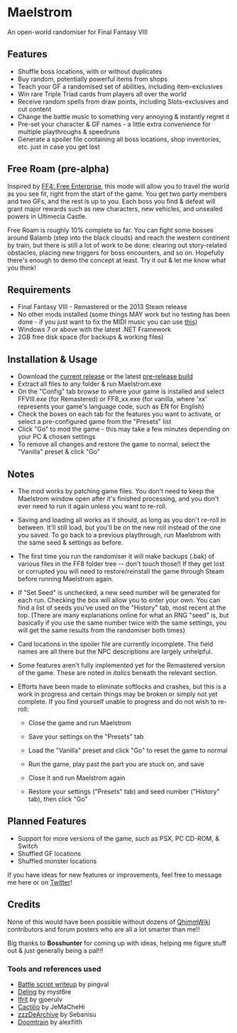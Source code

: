 # Maelstrom

An open-world randomiser for Final Fantasy VIII

## Features

* Shuffle boss locations, with or without duplicates
* Buy random, potentially powerful items from shops
* Teach your GF a randomised set of abilities, including item-exclusives
* Win rare Triple Triad cards from players all over the world
* Receive random spells from draw points, including Slots-exclusives and cut content
* Change the battle music to something very annoying & instantly regret it
* Pre-set your character & GF names - a little extra convenience for multiple playthroughs & speedruns
* Generate a spoiler file containing all boss locations, shop inventories, etc. just in case you get lost

## Free Roam (pre-alpha)

Inspired by [FF4: Free Enterprise](https://ff4fe.com), this mode will allow you to travel the world as you see fit, right from the start of the game. You get two party members and two GFs, and the rest is up to you. Each boss you find & defeat will grant major rewards such as new characters, new vehicles, and unsealed powers in Ultimecia Castle.

Free Roam is roughly 10% complete so far. You can fight some bosses around Balamb (step into the black clouds) and reach the western continent by train, but there is still a lot of work to be done: clearing out story-related obstacles, placing new triggers for boss encounters, and so on. Hopefully there's enough to demo the concept at least. Try it out & let me know what you think!

## Requirements

* Final Fantasy VIII - Remastered or the 2013 Steam release
* No other mods installed (some things MAY work but no testing has been done - if you just want to fix the MIDI music you can use [this](https://steamcommunity.com/app/39150/discussions/0/35221031741516824/))
* Windows 7 or above with the latest .NET Framework
* 2GB free disk space (for backups & working files)

## Installation & Usage

* Download the [current release](https://github.com/sleepeybunney/maelstrom/releases) or the latest [pre-release build](https://github.com/sleepeybunney/maelstrom/actions)
* Extract all files to any folder & run Maelstrom.exe
* On the "Config" tab browse to where your game is installed and select FFVIII.exe (for Remastered) or FF8_xx.exe (for vanilla, where 'xx' represents your game's language code, such as EN for English)
* Check the boxes on each tab for the features you want to activate, or select a pre-configured game from the "Presets" list
* Click "Go" to mod the game - this may take a few minutes depending on your PC & chosen settings
* To remove all changes and restore the game to normal, select the "Vanilla" preset & click "Go"

## Notes

* The mod works by patching game files. You don't need to keep the Maelstrom window open after it's finished processing, and you don't ever need to run it again unless you want to re-roll.

* Saving and loading all works as it should, as long as you don't re-roll in between. It'll still load, but you'll be on the new roll instead of the one you saved. To go back to a previous playthrough, run Maelstrom with the same seed & settings as before.

* The first time you run the randomiser it will make backups (.bak) of various files in the FF8 folder tree -- don't touch those!! If they get lost or corrupted you will need to restore/reinstall the game through Steam before running Maelstrom again.

* If "Set Seed" is unchecked, a new seed number will be generated for each run. Checking the box will allow you to enter your own. You can find a list of seeds you've used on the "History" tab, most recent at the top. (There are many explanations online for what an RNG "seed" is, but basically if you use the same number twice with the same settings, you will get the same results from the randomiser both times)

* Card locations in the spoiler file are currently incomplete. The field names are all there but the NPC descriptions are largely unhelpful.

* Some features aren't fully implemented yet for the Remastered version of the game. These are noted in *italics* beneath the relevant section.

* Efforts have been made to eliminate softlocks and crashes, but this is a work in progress and certain things may be broken or simply not yet complete. If you find yourself unable to progress and do not wish to re-roll:
  
  * Close the game and run Maelstrom

  * Save your settings on the "Presets" tab

  * Load the "Vanilla" preset and click "Go" to reset the game to normal

  * Run the game, play past the part you are stuck on, and save

  * Close it and run Maelstrom again

  * Restore your settings ("Presets" tab) and seed number ("History" tab), then click "Go"

## Planned Features

* Support for more versions of the game, such as PSX, PC CD-ROM, & Switch
* Shuffled GF locations
* Shuffled monster locations

If you have ideas for new features or improvements, feel free to message me here or on [Twitter](https://twitter.com/sleepeybunney)!

## Credits

None of this would have been possible without dozens of [QhimmWiki](https://wiki.ffrtt.ru/index.php/FF8) contributors and forum posters who are all a lot smarter than me!!

Big thanks to **Bosshunter** for coming up with ideas, helping me figure stuff out & just generally being a pal!!!

### Tools and references used

* [Battle script writeup](http://pingval.g1.xrea.com/psff8/research/index_en.html#enemy-ai) by pingval
* [Deling](https://github.com/myst6re/deling) by myst6re
* [Ifrit](https://sourceforge.net/projects/ifrit/) by gjoerulv
* [Cactilio](http://forums.qhimm.com/index.php?topic=16275.0) by JeMaCheHi
* [zzzDeArchive](https://github.com/Sebanisu/zzzDeArchive) by Sebanisu
* [Doomtrain](https://github.com/alexfilth/doomtrain) by alexfilth
